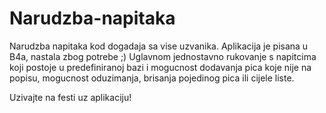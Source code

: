 # Narudzba-napitaka
Narudzba napitaka kod dogadaja sa vise uzvanika. Aplikacija je pisana u B4a, nastala zbog potrebe ;) Uglavnom jednostavno rukovanje s napitcima koji postoje u predefiniranoj bazi i mogucnost dodavanja pica koje nije na popisu, mogucnost oduzimanja, brisanja pojedinog pica ili cijele liste.

Uzivajte na festi uz aplikaciju!
